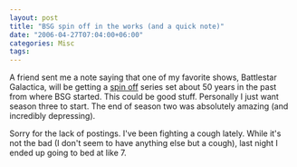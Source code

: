 ```yaml
---
layout: post
title: "BSG spin off in the works (and a quick note)"
date: "2006-04-27T07:04:00+06:00"
categories: Misc 
tags: 
---
```


A friend sent me a note saying that one of my favorite shows, Battlestar Galactica, will be getting a <a href="http://www.zap2it.com/tv/news/zap-scifi-galacticaprequel,0,6083698.story?coll=zap-news-headlines">spin off</a> series set about 50 years in the past from where BSG started. This could be good stuff. Personally I just want season three to start. The end of season two was absolutely amazing (and incredibly depressing). 

Sorry for the lack of postings. I've been fighting a cough lately. While it's not the bad (I don't seem to have anything else but a cough), last night I ended up going to bed at like 7.